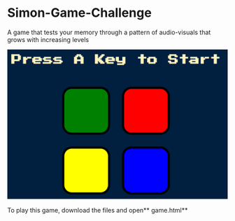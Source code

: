 # Simon-Game-Challenge
A game that tests your memory through a pattern of audio-visuals that grows with increasing levels

![SimonGame](https://github.com/r2shanbh/Simon-Game-Challenge/blob/main/Screenshots/SimonGame.PNG?raw=true "Simon Game Challenge")

To play this game, download the files and open** game.html**
